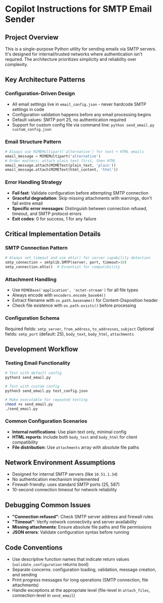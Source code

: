 # Copilot Instructions for SMTP Email Sender

## Project Overview
This is a single-purpose Python utility for sending emails via SMTP servers. It's designed for internal/trusted networks where authentication isn't required. The architecture prioritizes simplicity and reliability over complexity.

## Key Architecture Patterns

### Configuration-Driven Design
- All email settings live in `email_config.json` - never hardcode SMTP settings in code
- Configuration validation happens before any email processing begins
- Default values: SMTP port 25, no authentication required
- Support for custom config file via command line: `python send_email.py custom_config.json`

### Email Structure Pattern
```python
# Always use MIMEMultipart('alternative') for text + HTML emails
email_message = MIMEMultipart('alternative')
# Order matters: attach plain text first, then HTML
email_message.attach(MIMEText(plain_text, 'plain'))
email_message.attach(MIMEText(html_content, 'html'))
```

### Error Handling Strategy
- **Fail fast**: Validate configuration before attempting SMTP connection
- **Graceful degradation**: Skip missing attachments with warnings, don't fail entire email
- **Specific error messages**: Distinguish between connection refused, timeout, and SMTP protocol errors
- **Exit codes**: 0 for success, 1 for any failure

## Critical Implementation Details

### SMTP Connection Pattern
```python
# Always set timeout and use ehlo() for server capability detection
smtp_connection = smtplib.SMTP(server, port, timeout=10)
smtp_connection.ehlo()  # Essential for compatibility
```

### Attachment Handling
- Use `MIMEBase('application', 'octet-stream')` for all file types
- Always encode with `encoders.encode_base64()`
- Extract filename with `os.path.basename()` for Content-Disposition header
- Check file existence with `os.path.exists()` before processing

### Configuration Schema
Required fields: `smtp_server`, `from_address`, `to_addresses`, `subject`
Optional fields: `smtp_port` (default: 25), `body_text`, `body_html`, `attachments`

## Development Workflow

### Testing Email Functionality
```bash
# Test with default config
python3 send_email.py

# Test with custom config
python3 send_email.py test_config.json

# Make executable for repeated testing
chmod +x send_email.py
./send_email.py
```

### Common Configuration Scenarios
- **Internal notifications**: Use plain text only, minimal config
- **HTML reports**: Include both `body_text` and `body_html` for client compatibility
- **File distribution**: Use `attachments` array with absolute file paths

## Network Environment Assumptions
- Designed for internal SMTP servers (like `10.51.1.34`)
- No authentication mechanism implemented
- Firewall-friendly: uses standard SMTP ports (25, 587)
- 10-second connection timeout for network reliability

## Debugging Common Issues
- **"Connection refused"**: Check SMTP server address and firewall rules
- **"Timeout"**: Verify network connectivity and server availability  
- **Missing attachments**: Ensure absolute file paths and file permissions
- **JSON errors**: Validate configuration syntax before running

## Code Conventions
- Use descriptive function names that indicate return values (`validate_configuration` returns bool)
- Separate concerns: configuration loading, validation, message creation, and sending
- Print progress messages for long operations (SMTP connection, file attachments)
- Handle exceptions at the appropriate level (file-level in `attach_files`, connection-level in `send_email`)